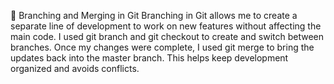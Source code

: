 🔀 Branching and Merging in Git
Branching in Git allows me to create a separate line of development to work on new features without affecting the main code. I used git branch and git checkout to create and switch between branches. Once my changes were complete, I used git merge to bring the updates back into the master branch. This helps keep development organized and avoids conflicts.
